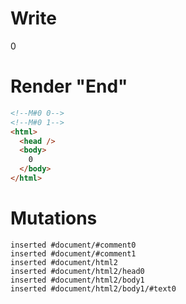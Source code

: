 # Write
  <!M#0 0><!M#0 1>0


# Render "End"
```html
<!--M#0 0-->
<!--M#0 1-->
<html>
  <head />
  <body>
    0
  </body>
</html>
```

# Mutations
```
inserted #document/#comment0
inserted #document/#comment1
inserted #document/html2
inserted #document/html2/head0
inserted #document/html2/body1
inserted #document/html2/body1/#text0
```
